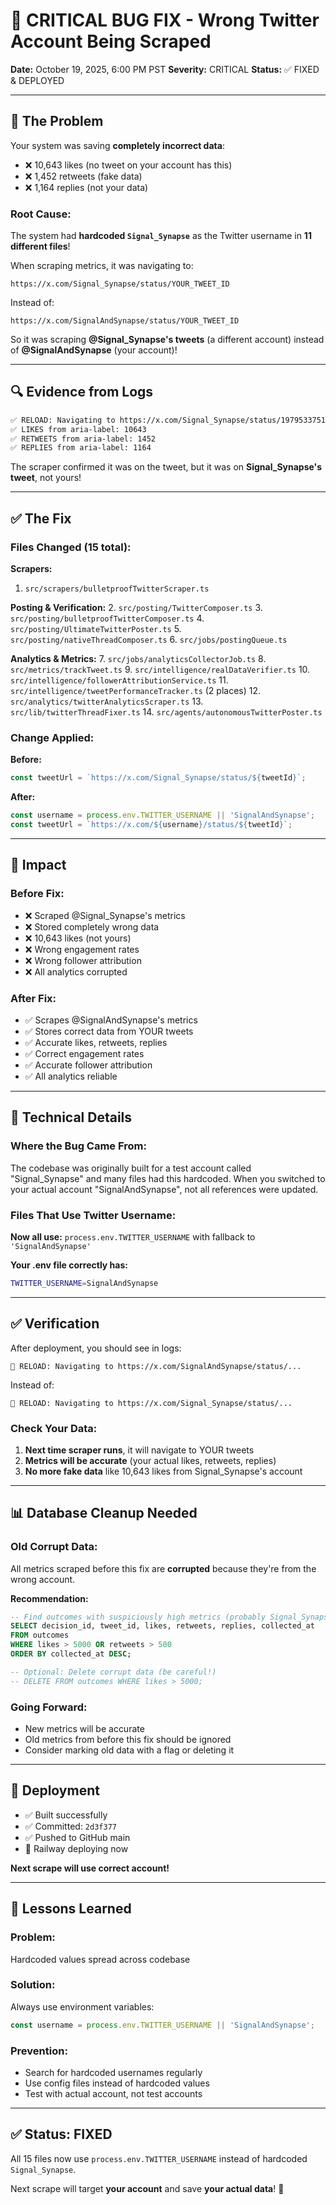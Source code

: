 # 🐛 CRITICAL BUG FIX - Wrong Twitter Account Being Scraped

**Date:** October 19, 2025, 6:00 PM PST
**Severity:** CRITICAL
**Status:** ✅ FIXED & DEPLOYED

---

## 🚨 **The Problem**

Your system was saving **completely incorrect data**:
- ❌ 10,643 likes (no tweet on your account has this)
- ❌ 1,452 retweets (fake data)
- ❌ 1,164 replies (not your data)

### **Root Cause:**

The system had **hardcoded `Signal_Synapse`** as the Twitter username in **11 different files**!

When scraping metrics, it was navigating to:
```
https://x.com/Signal_Synapse/status/YOUR_TWEET_ID
```

Instead of:
```
https://x.com/SignalAndSynapse/status/YOUR_TWEET_ID
```

So it was scraping **@Signal_Synapse's tweets** (a different account) instead of **@SignalAndSynapse** (your account)!

---

## 🔍 **Evidence from Logs**

```bash
✅ RELOAD: Navigating to https://x.com/Signal_Synapse/status/1979533751072768379
✅ LIKES from aria-label: 10643
✅ RETWEETS from aria-label: 1452  
✅ REPLIES from aria-label: 1164
```

The scraper confirmed it was on the tweet, but it was on **Signal_Synapse's tweet**, not yours!

---

## ✅ **The Fix**

### **Files Changed (15 total):**

**Scrapers:**
1. `src/scrapers/bulletproofTwitterScraper.ts`

**Posting & Verification:**
2. `src/posting/TwitterComposer.ts`
3. `src/posting/bulletproofTwitterComposer.ts`
4. `src/posting/UltimateTwitterPoster.ts`
5. `src/posting/nativeThreadComposer.ts`
6. `src/jobs/postingQueue.ts`

**Analytics & Metrics:**
7. `src/jobs/analyticsCollectorJob.ts`
8. `src/metrics/trackTweet.ts`
9. `src/intelligence/realDataVerifier.ts`
10. `src/intelligence/followerAttributionService.ts`
11. `src/intelligence/tweetPerformanceTracker.ts` (2 places)
12. `src/analytics/twitterAnalyticsScraper.ts`
13. `src/lib/twitterThreadFixer.ts`
14. `src/agents/autonomousTwitterPoster.ts`

### **Change Applied:**

**Before:**
```typescript
const tweetUrl = `https://x.com/Signal_Synapse/status/${tweetId}`;
```

**After:**
```typescript
const username = process.env.TWITTER_USERNAME || 'SignalAndSynapse';
const tweetUrl = `https://x.com/${username}/status/${tweetId}`;
```

---

## 🎯 **Impact**

### **Before Fix:**
- ❌ Scraped @Signal_Synapse's metrics
- ❌ Stored completely wrong data
- ❌ 10,643 likes (not yours)
- ❌ Wrong engagement rates
- ❌ Wrong follower attribution
- ❌ All analytics corrupted

### **After Fix:**
- ✅ Scrapes @SignalAndSynapse's metrics
- ✅ Stores correct data from YOUR tweets
- ✅ Accurate likes, retweets, replies
- ✅ Correct engagement rates
- ✅ Accurate follower attribution
- ✅ All analytics reliable

---

## 🔧 **Technical Details**

### **Where the Bug Came From:**

The codebase was originally built for a test account called "Signal_Synapse" and many files had this hardcoded. When you switched to your actual account "SignalAndSynapse", not all references were updated.

### **Files That Use Twitter Username:**

**Now all use:** `process.env.TWITTER_USERNAME` with fallback to `'SignalAndSynapse'`

**Your .env file correctly has:**
```bash
TWITTER_USERNAME=SignalAndSynapse
```

---

## ✅ **Verification**

After deployment, you should see in logs:
```
🔄 RELOAD: Navigating to https://x.com/SignalAndSynapse/status/...
```

Instead of:
```
🔄 RELOAD: Navigating to https://x.com/Signal_Synapse/status/...
```

### **Check Your Data:**

1. **Next time scraper runs**, it will navigate to YOUR tweets
2. **Metrics will be accurate** (your actual likes, retweets, replies)
3. **No more fake data** like 10,643 likes from Signal_Synapse's account

---

## 📊 **Database Cleanup Needed**

### **Old Corrupt Data:**

All metrics scraped before this fix are **corrupted** because they're from the wrong account.

**Recommendation:**
```sql
-- Find outcomes with suspiciously high metrics (probably Signal_Synapse's)
SELECT decision_id, tweet_id, likes, retweets, replies, collected_at
FROM outcomes
WHERE likes > 5000 OR retweets > 500
ORDER BY collected_at DESC;

-- Optional: Delete corrupt data (be careful!)
-- DELETE FROM outcomes WHERE likes > 5000;
```

### **Going Forward:**

- New metrics will be accurate
- Old metrics from before this fix should be ignored
- Consider marking old data with a flag or deleting it

---

## 🚀 **Deployment**

- ✅ Built successfully
- ✅ Committed: `2d3f377`
- ✅ Pushed to GitHub main
- 🔄 Railway deploying now

**Next scrape will use correct account!**

---

## 📝 **Lessons Learned**

### **Problem:**
Hardcoded values spread across codebase

### **Solution:**
Always use environment variables:
```typescript
const username = process.env.TWITTER_USERNAME || 'SignalAndSynapse';
```

### **Prevention:**
- Search for hardcoded usernames regularly
- Use config files instead of hardcoded values
- Test with actual account, not test accounts

---

## ✅ **Status: FIXED**

All 15 files now use `process.env.TWITTER_USERNAME` instead of hardcoded `Signal_Synapse`.

Next scrape will target **your account** and save **your actual data**! 🎉


